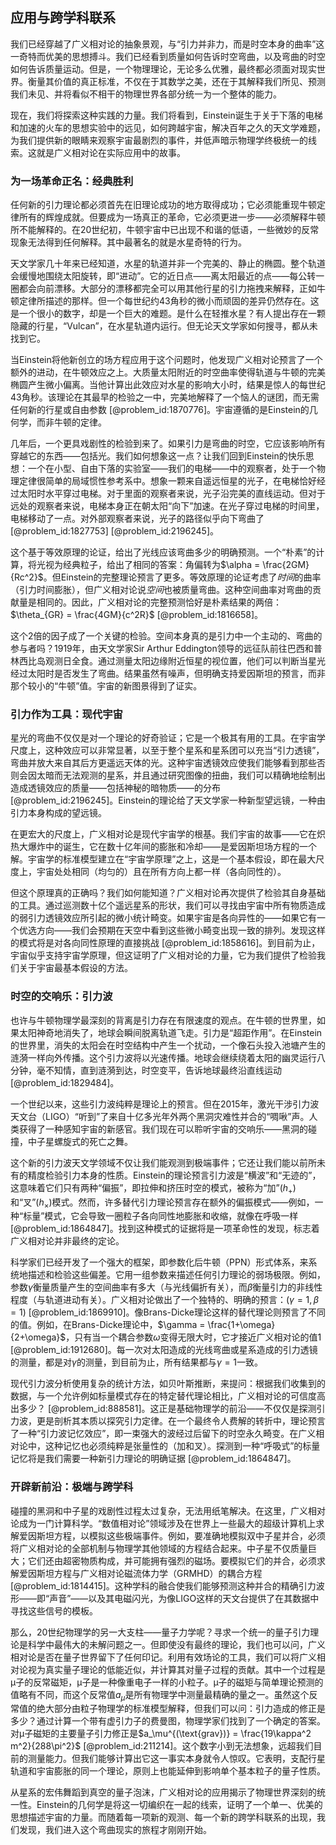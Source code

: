 ## 应用与跨学科联系

我们已经穿越了广义相对论的抽象景观，与“引力并非力，而是时空本身的曲率”这一奇特而优美的思想搏斗。我们已经看到质量如何告诉时空弯曲，以及弯曲的时空如何告诉质量运动。但是，一个物理理论，无论多么优雅，最终都必须面对现实世界。衡量其价值的真正标准，不仅在于其数学之美，还在于其解释我们所见、预测我们未见、并将看似不相干的物理世界各部分统一为一个整体的能力。

现在，我们将探索这种实践的力量。我们将看到，Einstein诞生于关于下落的电梯和加速的火车的思想实验中的远见，如何跨越宇宙，解决百年之久的天文学难题，为我们提供新的眼睛来观察宇宙最剧烈的事件，并低声暗示物理学终极统一的线索。这就是广义相对论在实际应用中的故事。

### 为一场革命正名：经典胜利

任何新的引力理论都必须首先在旧理论成功的地方取得成功；它必须能重现牛顿定律所有的辉煌成就。但要成为一场真正的革命，它必须更进一步——必须解释牛顿所不能解释的。在20世纪初，牛顿宇宙中已出现不和谐的低语，一些微妙的反常现象无法得到任何解释。其中最著名的就是水星奇特的行为。

天文学家几十年来已经知道，水星的轨道并非一个完美的、静止的椭圆。整个轨道会缓慢地围绕太阳旋转，即“进动”。它的近日点——离太阳最近的点——每公转一圈都会向前漂移。大部分的漂移都完全可以用其他行星的引力拖拽来解释，正如牛顿定律所描述的那样。但一个每世纪约43角秒的微小而顽固的差异仍然存在。这是一个很小的数字，却是一个巨大的难题。是什么在轻推水星？有人提出存在一颗隐藏的行星，“Vulcan”，在水星轨道内运行。但无论天文学家如何搜寻，都从未找到它。

当Einstein将他新创立的场方程应用于这个问题时，他发现广义相对论预言了一个额外的进动，在牛顿效应之上。大质量太阳附近的时空曲率使得轨道与牛顿的完美椭圆产生微小偏离。当他计算出此效应对水星的影响大小时，结果是惊人的每世纪43角秒。该理论在其最早的检验之一中，完美地解释了一个恼人的谜团，而无需任何新的行星或自由参数 [@problem_id:1870776]。宇宙遵循的是Einstein的几何学，而非牛顿的定律。

几年后，一个更具戏剧性的检验到来了。如果引力是弯曲的时空，它应该影响所有穿越它的东西——包括光。我们如何想象这一点？让我们回到Einstein的快乐思想：一个在小型、自由下落的实验室——我们的电梯——中的观察者，处于一个物理定律很简单的局域惯性参考系中。想象一颗来自遥远恒星的光子，在电梯恰好经过太阳时水平穿过电梯。对于里面的观察者来说，光子沿完美的直线运动。但对于远处的观察者来说，电梯本身正在朝太阳“向下”加速。在光子穿过电梯的时间里，电梯移动了一点。对外部观察者来说，光子的路径似乎向下弯曲了 [@problem_id:1827753] [@problem_id:2196245]。

这个基于等效原理的论证，给出了光线应该弯曲多少的明确预测。一个“朴素”的计算，将光视为经典粒子，给出了相同的答案：角偏转为$\alpha = \frac{2GM}{Rc^2}$。但Einstein的完整理论预言了更多。等效原理的论证考虑了*时间*的曲率（引力时间膨胀），但广义相对论说*空间*也被质量弯曲。这种空间曲率对弯曲的贡献量是相同的。因此，广义相对论的完整预测恰好是朴素结果的两倍：$\theta_{GR} = \frac{4GM}{c^2R}$ [@problem_id:1816658]。

这个2倍的因子成了一个关键的检验。空间本身真的是引力中一个主动的、弯曲的参与者吗？1919年，由天文学家Sir Arthur Eddington领导的远征队前往巴西和普林西比岛观测日全食。通过测量太阳边缘附近恒星的视位置，他们可以判断当星光经过太阳时是否发生了弯曲。结果虽然有噪声，但明确支持爱因斯坦的预言，而非那个较小的“牛顿”值。宇宙的新图景得到了证实。

### 引力作为工具：现代宇宙

星光的弯曲不仅仅是对一个理论的好奇验证；它是一个极其有用的工具。在宇宙学尺度上，这种效应可以非常显著，以至于整个星系和星系团可以充当“引力透镜”，弯曲并放大来自其后方更遥远天体的光。这种宇宙透镜效应使我们能够看到那些否则会因太暗而无法观测的星系，并且通过研究图像的扭曲，我们可以精确地绘制出造成透镜效应的质量——包括神秘的暗物质——的分布 [@problem_id:2196245]。Einstein的理论给了天文学家一种新型望远镜，一种由引力本身构成的望远镜。

在更宏大的尺度上，广义相对论是现代宇宙学的根基。我们宇宙的故事——它在炽热大爆炸中的诞生，它在数十亿年间的膨胀和冷却——是爱因斯坦场方程的一个解。宇宙学的标准模型建立在“宇宙学原理”之上，这是一个基本假设，即在最大尺度上，宇宙处处相同（均匀的）且在所有方向上都一样（各向同性的）。

但这个原理真的正确吗？我们如何能知道？广义相对论再次提供了检验其自身基础的工具。通过巡测数十亿个遥远星系的形状，我们可以寻找由宇宙中所有物质造成的弱引力透镜效应所引起的微小统计畸变。如果宇宙是各向异性的——如果它有一个优选方向——我们会预期在天空中看到这些微小畸变出现一致的排列。发现这样的模式将是对各向同性原理的直接挑战 [@problem_id:1858616]。到目前为止，宇宙似乎支持宇宙学原理，但这证明了广义相对论的力量，它为我们提供了检验我们关于宇宙最基本假设的方法。

### 时空的交响乐：引力波

也许与牛顿物理学最深刻的背离是引力存在有限速度的观点。在牛顿的世界里，如果太阳神奇地消失了，地球会瞬间脱离轨道飞走。引力是“超距作用”。在Einstein的世界里，消失的太阳会在时空结构中产生一个扰动，一个像石头投入池塘产生的涟漪一样向外传播。这个引力波将以光速传播。地球会继续绕着太阳的幽灵运行八分钟，毫不知情，直到涟漪到达，时空变平，告诉地球最终沿直线运动 [@problem_id:1829484]。

一个世纪以来，这些引力波纯粹是理论上的预言。但在2015年，激光干涉引力波天文台（LIGO）“听到”了来自十亿多光年外两个黑洞灾难性并合的“啁啾”声。人类获得了一种感知宇宙的新感官。我们现在可以聆听宇宙的交响乐——黑洞的碰撞，中子星螺旋式的死亡之舞。

这个新的引力波天文学领域不仅让我们能观测到极端事件；它还让我们能以前所未有的精度检验引力本身的性质。Einstein的理论预言引力波是“横波”和“无迹的”，这意味着它们只有两种“偏振”，即拉伸和挤压时空的模式，被称为“加”($h_+$)和“叉”($h_\times$)模式。然而，许多替代引力理论预言存在额外的偏振模式——例如，一种“标量”模式，它会导致一圈粒子各向同性地膨胀和收缩，就像在呼吸一样 [@problem_id:1864847]。找到这种模式的证据将是一项革命性的发现，标志着广义相对论并非最终的定论。

科学家们已经开发了一个强大的框架，即参数化后牛顿（PPN）形式体系，来系统地描述和检验这些偏差。它用一组参数来描述任何引力理论的弱场极限。例如，参数$\gamma$衡量质量产生的空间曲率有多大（与光线偏折有关），而$\beta$衡量引力的非线性程度（与轨道进动有关）。广义相对论做出了一个独特的、明确的预言：$(\gamma=1, \beta=1)$ [@problem_id:1869910]。像Brans-Dicke理论这样的替代理论则预言了不同的值。例如，在Brans-Dicke理论中，$\gamma = \frac{1+\omega}{2+\omega}$，只有当一个耦合参数$\omega$变得无限大时，它才接近广义相对论的值1 [@problem_id:1912680]。每一次对太阳造成的光线弯曲或星系造成的引力透镜的测量，都是对$\gamma$的测量，到目前为止，所有结果都与$\gamma=1$一致。

现代引力波分析使用复杂的统计方法，如贝叶斯推断，来提问：根据我们收集到的数据，与一个允许例如标量模式存在的特定替代理论相比，广义相对论的可信度高出多少？ [@problem_id:888581]。这正是基础物理学的前沿——不仅仅是探测引力波，更是剖析其本质以探究引力定律。在一个最终令人费解的转折中，理论预言了一种“引力波记忆效应”，即一束强大的波经过后留下的时空永久畸变。在广义相对论中，这种记忆也必须纯粹是张量性的（加和叉）。探测到一种“呼吸式”的标量记忆将是我们需要一种新引力理论的明确证据 [@problem_id:1864847]。

### 开辟新前沿：极端与跨学科

碰撞的黑洞和中子星的戏剧性过程太过复杂，无法用纸笔解决。在这里，广义相对论成为一门计算科学。“数值相对论”领域涉及在世界上一些最大的超级计算机上求解爱因斯坦方程，以模拟这些极端事件。例如，要准确地模拟双中子星并合，必须将广义相对论的全部机制与物理学其他领域的方程结合起来。中子星不仅质量巨大；它们还由超密物质构成，并可能拥有强烈的磁场。要模拟它们的并合，必须求解爱因斯坦方程与广义相对论磁流体力学（GRMHD）的耦合方程 [@problem_id:1814415]。这种学科的融合使我们能够预测这种并合的精确引力波形——即“声音”——以及其电磁闪光，为像LIGO这样的天文台提供了在其数据中寻找这些信号的模板。

那么，20世纪物理学的另一大支柱——量子力学呢？寻求一个统一的量子引力理论是科学中最伟大的未解问题之一。但即使没有最终的理论，我们也可以问，广义相对论是否在量子世界留下了任何印记。利用有效场论的工具，我们可以将广义相对论视为真实量子理论的低能近似，并计算其对量子过程的贡献。其中一个过程是μ子的反常磁矩，μ子是一种像重电子一样的小粒子。μ子的磁矩与简单理论预测的值略有不同，而这个反常值$a_\mu$是所有物理学中测量最精确的量之一。虽然这个反常值的绝大部分由粒子物理学的标准模型解释，但我们可以问：引力造成的修正是多少？通过计算一个带有虚引力子的费曼图，物理学家们找到了一个确定的答案。对μ子磁矩的主要量子引力修正是$a_\mu^{(\text{grav})} = \frac{19\kappa^2 m^2}{288\pi^2}$ [@problem_id:211214]。这个数字小到无法想象，远超我们目前的测量能力。但我们能够计算出它这一事实本身就令人惊叹。它表明，支配行星轨道和宇宙膨胀的同一个理论，原则上也能延伸到影响单个基本粒子的量子性质。

从星系的宏伟舞蹈到真空的量子泡沫，广义相对论的应用揭示了物理世界深刻的统一性。Einstein的几何学是将这一切编织在一起的线索，证明了一个单一、优美的思想描述宇宙的力量。而随着每一项新的观测、每一个新的跨学科联系的出现，我们发现，我们进入这个弯曲现实的旅程才刚刚开始。